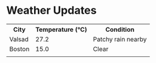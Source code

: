 # Weather Updates

<!-- WEATHER-UPDATE-START -->
<table><tr><th>City</th><th>Temperature (°C)</th><th>Condition</th></tr><tr><td>Valsad</td><td>27.2</td><td>Patchy rain nearby</td></tr><tr><td>Boston</td><td>15.0</td><td>Clear</td></tr><tr><td></td><td></td><td></td></tr></table>
<!-- WEATHER-UPDATE-END -->
